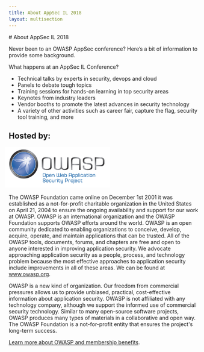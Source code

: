 ```yaml
---
title: About AppSec IL 2018
layout: multisection
---
```

<section markdown="1">
# About AppSec IL 2018

Never been to an OWASP AppSec conference? Here’s a bit of information to provide some background.

What happens at an AppSec IL Conference?

* Technical talks by experts in security, devops and cloud
* Panels to debate tough topics
* Training sessions for hands-on learning in top security areas
* Keynotes from industry leaders
* Vendor booths to promote the latest advances in security technology
* A variety of other activities such as career fair, capture the flag, security tool training, and more

</section>

<section markdown="1">

# Hosted by:

<a href="https://www.owasp.org/"><img src="../assets/images/owasp_main_version.jpg" style="width: 20em; margin-left: -0.75em;"></a>

The OWASP Foundation came online on December 1st 2001 it was established as a not-for-profit charitable organization in the United States on April 21, 2004 to ensure the ongoing availability and support for our work at OWASP. OWASP is an international organization and the OWASP Foundation supports OWASP efforts around the world. OWASP is an open community dedicated to enabling organizations to conceive, develop, acquire, operate, and maintain applications that can be trusted. All of the OWASP tools, documents, forums, and chapters are free and open to anyone interested in improving application security. We advocate approaching application security as a people, process, and technology problem because the most effective approaches to application security include improvements in all of these areas. We can be found at www.owasp.org.

OWASP is a new kind of organization. Our freedom from commercial pressures allows us to provide unbiased, practical, cost-effective information about application security. OWASP is not affiliated with any technology company, although we support the informed use of commercial security technology. Similar to many open-source software projects, OWASP produces many types of materials in a collaborative and open way. The OWASP Foundation is a not-for-profit entity that ensures the project's long-term success.

[Learn more about OWASP and membership benefits](https://www.owasp.org/).

</section>
